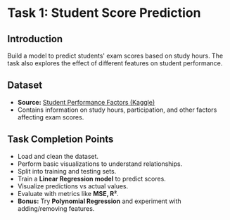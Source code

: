 # Task 1: Student Score Prediction

## Introduction
Build a model to predict students' exam scores based on study hours. The task also explores the effect of different features on student performance.


## Dataset
- **Source:** [Student Performance Factors (Kaggle)](https://www.kaggle.com/)  
- Contains information on study hours, participation, and other factors affecting exam scores.
  
## Task Completion Points
- Load and clean the dataset.  
- Perform basic visualizations to understand relationships.  
- Split into training and testing sets.  
- Train a **Linear Regression model** to predict scores.  
- Visualize predictions vs actual values.  
- Evaluate with metrics like **MSE, R²**.  
- **Bonus:** Try **Polynomial Regression** and experiment with adding/removing features.  

